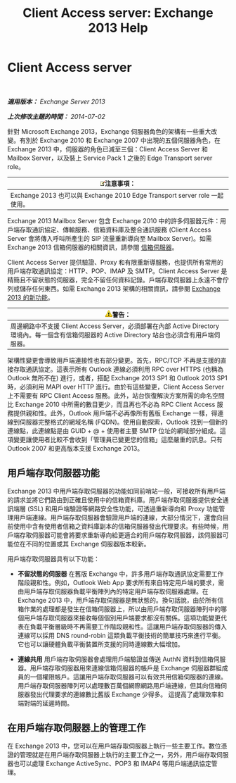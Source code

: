 ﻿---
title: 'Client Access server: Exchange 2013 Help'
TOCTitle: Client Access server
ms:assetid: 87e206ab-7a7b-4b4f-be1a-5035713c74d2
ms:mtpsurl: https://technet.microsoft.com/zh-tw/library/Dd298114(v=EXCHG.150)
ms:contentKeyID: 50473634
ms.date: 05/21/2018
mtps_version: v=EXCHG.150
ms.translationtype: MT
---

# Client Access server

 

_**適用版本：** Exchange Server 2013_

_**上次修改主題的時間：** 2014-07-02_

針對 Microsoft Exchange 2013，Exchange 伺服器角色的架構有一些重大改變。有別於 Exchange 2010 和 Exchange 2007 中出現的五個伺服器角色，在 Exchange 2013 中，伺服器的角色已減至三個：Client Access Server 和 Mailbox Server，以及裝上 Service Pack 1 之後的 Edge Transport server role。

<table>
<thead>
<tr class="header">
<th><img src="images/Bb124558.note(EXCHG.150).gif" title="注意事項" alt="注意事項" />注意事項：</th>
</tr>
</thead>
<tbody>
<tr class="odd">
<td>Exchange 2013 也可以與 Exchange 2010 Edge Transport server role 一起使用。</td>
</tr>
</tbody>
</table>


Exchange 2013 Mailbox Server 包含 Exchange 2010 中的許多伺服器元件：用戶端存取通訊協定、傳輸服務、信箱資料庫及整合通訊服務 (Client Access Server 會將傳入呼叫所產生的 SIP 流量重新導向至 Mailbox Server)。如需 Exchange 2013 信箱伺服器的相關資訊，請參閱 [信箱伺服器](mailbox-server-exchange-2013-help.md)。

Client Access Server 提供驗證、Proxy 和有限重新導服務，也提供所有常用的用戶端存取通訊協定：HTTP、POP、IMAP 及 SMTP。Client Access Server 是精簡且不留狀態的伺服器，完全不留任何資料記錄。戶端存取伺服器上永遠不會佇列或儲存任何東西。如需 Exchange 2013 架構的相關資訊，請參閱 [Exchange 2013 的新功能](what-s-new-in-exchange-2013-exchange-2013-help.md)。

<table>
<thead>
<tr class="header">
<th><img src="images/Bb125224.warning(EXCHG.150).gif" title="警告" alt="警告" />警告：</th>
</tr>
</thead>
<tbody>
<tr class="odd">
<td>周邊網路中不支援 Client Access Server，必須部署在內部 Active Directory 環境內。每一個含有信箱伺服器的 Active Directory 站台也必須含有用戶端伺服器。</td>
</tr>
</tbody>
</table>


架構性變更會導致用戶端連接性也有部分變更。首先，RPC/TCP 不再是支援的直接存取通訊協定。這表示所有 Outlook 連線必須利用 RPC over HTTPS (也稱為 Outlook 無所不在) 進行，或者，搭配 Exchange 2013 SP1 和 Outlook 2013 SP1 時，必須利用 MAPI over HTTP 進行。由於有這些變更，Client Access Server 上不需要有 RPC Client Access 服務。此外，站台恢復解決方案所需的命名空間比 Exchange 2010 中所需的數目更少，而且再也不必為 RPC Client Access 服務提供親和性。此外，Outlook 用戶端不必再像所有舊版 Exchange 一樣，得連線到伺服器完整格式的網域名稱 (FQDN)。使用自動探索，Outlook 找到一個新的連線點，此連線點是由 GUID + @ + 使用者主要 SMTP 位址的網域部分組成。這項變更讓使用者比較不會收到「管理員已變更您的信箱」這麼嚴重的訊息。只有 Outlook 2007 和更高版本支援 Exchange 2013。

## 用戶端存取伺服器功能

Exchange 2013 中用戶端存取伺服器的功能如同前哨站一般，可接收所有用戶端的請求並將它們路由到正確且使用中的信箱資料庫。用戶端存取伺服器提供安全通訊端層 (SSL) 和用戶端驗證等網路安全性功能，可透過重新導向和 Proxy 功能管理用戶端連線。用戶端存取伺服器會驗證用戶端的連線，大部分情況下，還會向目前使用中含有使用者信箱之資料庫副本的信箱伺服器發出代理要求。有些時候，用戶端存取伺服器可能會將要求重新導向給更適合的用戶端存取伺服器，該伺服器可能位在不同的位置或其 Exchange 伺服器版本較新。

用戶端存取伺服器具有以下功能：

  - **不留狀態的伺服器** 在舊版 Exchange 中，許多用戶端存取通訊協定需要工作階段親和性。例如，Outlook Web App 要求所有來自特定用戶端的要求，需由用戶端存取伺服器負載平衡陣列內的特定用戶端存取伺服器處理。在 Exchange 2013 中，用戶端存取伺服器是無狀態的。換句話說，由於所有信箱作業的處理都是發生在信箱伺服器上，所以由用戶端存取伺服器陣列中的哪個用戶端存取伺服器來接收每個個別用戶端要求都沒有關係。這項功能變更代表在負載平衡層級時不再需要工作階段親和性。這讓用戶端存取伺服器的傳入連線可以採用 DNS round-robin 這類負載平衡技術的簡單技巧來進行平衡。它也可以讓硬體負載平衡裝置所支援的同時連線數大幅增加。

  - **連線共用** 用戶端存取伺服器會處理用戶端驗證並傳送 AuthN 資料到信箱伺服器。用戶端存取伺服器用來連線信箱伺服器的帳戶是 Exchange 伺服器群組成員的一個權限帳戶。這讓用戶端存取伺服器可以有效共用信箱伺服器的連線。用戶端存取伺服器陣列可以處理數百萬個網際網路用戶端連線，但其向信箱伺服器發出代理要求的連線數比舊版 Exchange 少得多。 這提高了處理效率和端對端的延遲時間。

## 在用戶端存取伺服器上的管理工作

在 Exchange 2013 中，您可以在用戶端存取伺服器上執行一些主要工作。數位憑證的管理就是在用戶端存取伺服器上執行的主要工作之一，另外，用戶端存取伺服器也可以處理 Exchange ActiveSync、POP3 和 IMAP4 等用戶端通訊協定管理。

